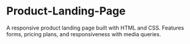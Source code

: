 # Product-Landing-Page
A responsive product landing page built with HTML and CSS. Features forms, pricing plans, and responsiveness with media queries.
